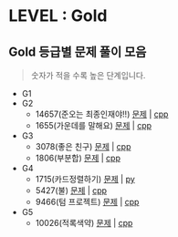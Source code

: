 # LEVEL : Gold

## Gold 등급별 문제 풀이 모음
> 숫자가 적을 수록 높은 단계입니다.
- G1
- G2
    - 14657(준오는 최종인재야!!) [문제](https://www.acmicpc.net/problem/14657) | [cpp](https://github.com/ss-won/For-Coding-Test/tree/master/Baekjoon/Gold/code/14657.cpp)
    - 1655(가운데를 말해요) [문제](https://www.acmicpc.net/problem/1655) | [cpp](https://github.com/ss-won/For-Coding-Test/tree/master/Baekjoon/Gold/code/1655.cpp)
- G3
    - 3078(좋은 친구) [문제](https://www.acmicpc.net/problem/3078) | [cpp](https://github.com/ss-won/For-Coding-Test/tree/master/Baekjoon/Gold/code/3078.cpp)
    - 1806(부분합) [문제](https://www.acmicpc.net/problem/1806) | [cpp](https://github.com/ss-won/For-Coding-Test/tree/master/Baekjoon/Gold/code/1806.cpp)
- G4
    - 1715(카드정렬하기) [문제](https://www.acmicpc.net/problem/1715) | [py](https://github.com/ss-won/For-Coding-Test/tree/master/Baekjoon/Gold/code/1715.py)
    - 5427(불) [문제](https://www.acmicpc.net/problem/5427) | [cpp](https://github.com/ss-won/For-Coding-Test/tree/master/Baekjoon/Gold/code/5427.cpp)
    - 9466(텀 프로젝트) [문제](https://www.acmicpc.net/problem/9466) | [cpp](https://github.com/ss-won/For-Coding-Test/tree/master/Baekjoon/Gold/code/9466.cpp)
- G5
    - 10026(적록색약) [문제](https://www.acmicpc.net/problem/10026) | [cpp](https://github.com/ss-won/For-Coding-Test/tree/master/Baekjoon/Gold/code/10026.cpp)